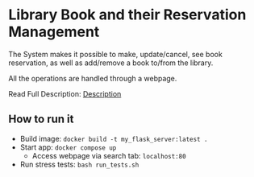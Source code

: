 # Library Book and their Reservation Management 

The System makes it possible to make, update/cancel, see book reservation, as well as add/remove a book to/from the library.

All the operations are handled through a webpage.

Read Full Description: [Description](https://github.com/Giminosk/book-database-management/blob/main/REPORT.md)

## How to run it

- Build image: `docker build -t my_flask_server:latest .`
- Start app: `docker compose up`
    - Access webpage via search tab: `localhost:80`
- Run stress tests: `bash run_tests.sh`
